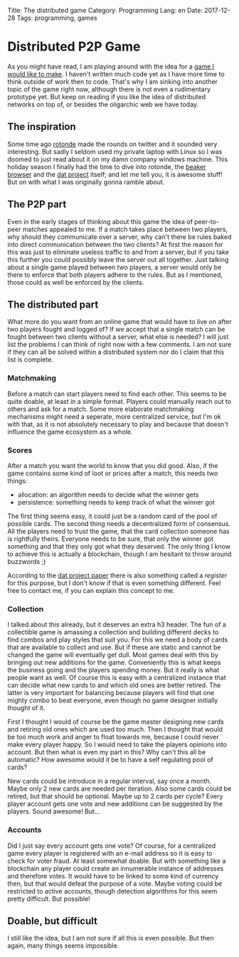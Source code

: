 Title: The distributed game
Category: Programming
Lang: en
Date: 2017-12-28
Tags: programming, games

# Distributed P2P Game

As you might have read, I am playing around with the idea for a [game I would like to make](http://doingstuff.de/duel-dice.html). I haven't written much code yet as I have more time to think outside of work then to code. That's why I am sinking into another topic of the game right now, although there is not even a rudimentary prototype yet. But keep on reading if you like the idea of distributed networks on top of, or besides the oligarchic web we have today.

## The inspiration

Some time ago [rotonde](http://wiki.xxiivv.com/#rotonde) made the rounds on twitter and it sounded very interesting. But sadly I seldom used my private laptop with Linux so I was doomed to just read about it on my damn company windows machine. This holiday season I finally had the time to dive into rotonde, the [beaker browser](https://beakerbrowser.com/) and the [dat project](https://datproject.org/) itself; and let me tell you, it is awesome stuff! But on with what I was originally gonna ramble about.

## The P2P part

Even in the early stages of thinking about this game the idea of peer-to-peer matches appealed to me. If a match takes place between two players, why should they communicate over a server, why can't there be rules baked into direct communication between the two clients? At first the reason for this was just to eliminate useless traffic to and from a server, but if you take this further you could possibly leave the server out all together. Just talking about a single game played between two players, a server would only be there to enforce that both players adhere to the rules. But as I mentioned, those could as well be enforced by the clients.

## The distributed part

What more do you want from an online game that would have to live on after two players fought and logged of? If we accept that a single match can be fought between two clients without a server, what else is needed? I will just list the problems I can think of right now with a few comments. I am not sure if they can all be solved within a distributed system nor do I claim that this list is complete.

### Matchmaking
Before a match can start players need to find each other. This seems to be quite doable, at least in a simple format. Players could manually reach out to others and ask for a match. Some more elaborate matchmaking mechanisms might need a seperate, more centralized service, but I'm ok with that, as it is not absolutely necessary to play and because that doesn't influence the game ecosystem as a whole.

### Scores
After a match you want the world to know that you did good. Also, if the game contains some kind of loot or prices after a match, this needs two things:
+ allocation: an algorithm needs to decide what the winner gets
+ persistence: something needs to keep track of what the winner got

The first thing seems easy, it could just be a random card of the pool of possible cards. The second thing needs a decentralized form of consensus. All the players need to trust the game, that the card collection someone has is rightfully theirs. Everyone needs to be sure, that only the winner got something and that they only got what they deserved. The only thing I know to achieve this is actually a blockchain, though I am hesitant to throw around buzzwords ;) 

According to the [dat project paper](https://github.com/datproject/docs/blob/master/papers/dat-paper.md) there is also something called a *register* for this purpose, but I don't know if that is even something different. Feel free to contact me, if you can explain this concept to me.

### Collection
I talked about this already, but it deserves an extra h3 header. The fun of a collectible game is amassing a collection and building different decks to find combos and play styles that suit you. For this we need a body of cards that are available to collect and use. But if these are static and cannot be changed the game will eventually get dull. Most games deal with this by bringing out new additions for the game. Conveniently this is what keeps the business going and the players spending money. But it really is what people want as well. Of course this is easy with a centralized instance that can decide what new cards to and which old ones are better retired. The latter is very important for balancing because players will find that one mighty combo to beat everyone, even though no game designer initially thought of it.

First I thought I would of course be the game master designing new cards and retiring old ones which are used too much. Then I thought that would be too much work and anger to float towards me, because I could never make every player happy. So I would need to take the players opinions into account. But then what is even my part in this? Why can't this all be automatic? How awesome would it be to have a self regulating pool of cards?

New cards could be introduce in a regular interval, say once a month. Maybe only 2 new cards are needed per iteration. Also some cards could be retired, but that should be optional. Maybe up to 2 cards per cycle? Every player account gets one vote and new additions can be suggested by the players. Sound awesome! But...

### Accounts
Did I just say every account gets one vote? Of course, for a centralized game every player is registered with an e-mail address so it is easy to check for voter fraud. At least somewhat doable. But with something like a blockchain any player could create an innumerable instance of addresses and therefore votes. It would have to be linked to some kind of currency then, but that would defeat the purpose of a vote. Maybe voting could be restricted to active accounts, though detection algorithms for this seem pretty difficult. But possible!

## Doable, but difficult

I still like the idea, but I am not sure if all this is even possible. But then again, many things seems impossible.